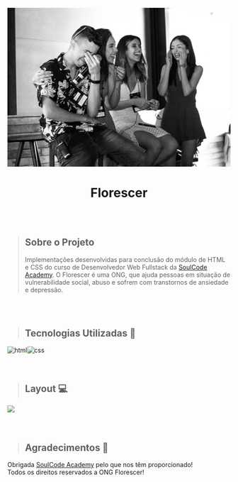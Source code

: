 <p align="center">
<img  src="https://raw.githubusercontent.com/DianadosSantos/ExONG/main/img/banner.jpg" width="800"/>
</p>

<h1 align="center">Florescer</h1>

<br>
<br>

> ## Sobre o Projeto
> Implementações desenvolvidas para conclusão do módulo de HTML e CSS do curso de Desenvolvedor Web Fullstack da [SoulCode Academy](https://soulcodeacademy.org/). O Florescer é uma ONG, que ajuda pessoas em situação de vulnerabilidade social, abuso e sofrem com transtornos de ansiedade e depressão.

<br>
<br>

> ## Tecnologias Utilizadas 🧰

<p>
<img align="left" alt="html" src="https://img.shields.io/badge/HTML5-E34F26?style=for-the-badge&logo=html5&logoColor=white" />
<img align="left" align="left" alt="css" src="https://img.shields.io/badge/CSS3-1572B6?style=for-the-badge&logo=css3&logoColor=white" />

</p>  

<br> 
<br>
<br>

> ## Layout 💻

<img src="https://github.com/DianadosSantos/ExONG/blob/main/video/florescer.gif" width="900" />

<br>
<br>
<br>

> ## Agradecimentos 💙
Obrigada [SoulCode Academy](https://soulcodeacademy.org) pelo que nos têm proporcionado!<br>
Todos os direitos reservados a ONG Florescer!



